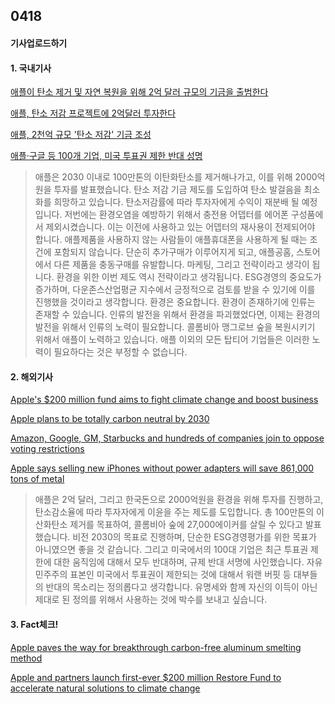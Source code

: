 ## 0418
#### 기사업로드하기
#### 1. 국내기사
[애플이 탄소 제거 및 자연 복원을 위해 2억 달러 규모의 기금을 출범한다](https://www.huffingtonpost.kr/entry/apple-korea_kr_60799c66e4b0deb3d5b3798c)

[애플, 탄소 저감 프로젝트에 2억달러 투자한다](https://www.hankyung.com/economy/article/202104160417i)

[애플, 2천억 규모 '탄소 저감' 기금 조성](http://www.gukjenews.com/news/articleView.html?idxno=2205038)

[애플·구글 등 100개 기업, 미국 투표권 제한 반대 성명](https://imnews.imbc.com/news/2021/world/article/6149697_34880.html)

> 애플은 2030 이내로 100만톤의 이탄화탄소를 제거해나가고, 이를 위해 2000억원을 투자를 발표했습니다. 탄소 저감 기금 제도를 도입하여 탄소 발걸음을 최소화를 희망하고 있습니다. 탄소저감률에 따라 투자자에게 수익이 재분배 될 예정입니다. 저번에는 환경오염을 예방하기 위해서 충전용 어뎁터를 에어폰 구성품에서 제외시켰습니다. 이는 이전에 사용하고 있는 어뎁터의 재사용이 전제되어야 합니다. 애플제품을 사용하지 않는 사람들이 애플휴대폰을 사용하게 될 때는 조건에 포함되지 않습니다. 단순히 추가구매가 이루어지게 되고, 애플공홈, 스토어에서 다른 제품을 충동구매를 유발합니다. 마케팅, 그리고 전략이라고 생각이 됩니다. 환경을 위한 이번 제도 역시 전략이라고 생각됩니다. ESG경영의 중요도가 증가하며, 다운존스산업평균 지수에서 긍정적으로 검토를 받을 수 있기에 이를 진행했을 것이라고 생각합니다. 환경은 중요합니다. 환경이 존재하기에 인류는 존재할 수 있습니다. 인류의 발전을 위해서 환경을 파괴했었다면, 이제는 환경의 발전을 위해서 인류의 노력이 필요합니다. 콜롬비아 맹그로브 숲을 복원시키기 위해서 애플이 노력하고 있습니다. 애플 이외의 모든 탑티어 기업들은 이러한 노력이 필요하다는 것은 부정할 수 없습니다.

#### 2. 해외기사

[Apple's $200 million fund aims to fight climate change and boost business](https://edition.cnn.com/2021/04/16/tech/apple-lisa-jackson-sustainability-fund/index.html)

[Apple plans to be totally carbon neutral by 2030](https://edition.cnn.com/2020/07/21/tech/apple-climate-change/index.html)

[Amazon, Google, GM, Starbucks and hundreds of companies join to oppose voting restrictions](https://edition.cnn.com/2021/04/14/business/voting-letter-restrictions/index.html)

[Apple says selling new iPhones without power adapters will save 861,000 tons of metal](https://www.engadget.com/apple-2021-environmental-progress-report-iphone-12-power-adapter-144626760.html)

> 애플은 2억 달러, 그리고 한국돈으로 2000억원을 환경을 위해 투자를 진행하고, 탄소감소율에 따라 투자자에게 이윤을 주는 제도를 도입합니다. 총 100만톤의 이산화탄소 제거를 목표하여, 콜롬비아 숲에 27,000에이커를 살릴 수 있다고 발표했습니다. 비전 2030의 목표로 진행하며, 단순한 ESG경영평가를 위한 목표가 아니였으면 좋을 것 같습니다. 그리고 미국에서의 100대 기업은 최근 투표권 제한에 대한 움직임에 대해서 모두 반대하며, 규제 반대 서명에 사인했습니다. 자유민주주의 표본인 미국에서 투표권이 제한되는 것에 대해서 워랜 버핏 등 대부들의 반대의 목소리는 정의롭다고 생각합니다. 유명세와 함께 자신의 이득이 아닌 제대로 된 정의를 위해서 사용하는 것에 박수를 보내고 싶습니다.


#### 3. Fact체크!

[Apple paves the way for breakthrough carbon-free aluminum smelting method](https://www.apple.com/newsroom/2018/05/apple-paves-the-way-for-breakthrough-carbon-free-aluminum-smelting-method/)

[Apple and partners launch first-ever $200 million Restore Fund to accelerate natural solutions to climate change](https://www.apple.com/newsroom/2021/04/apple-and-partners-launch-first-ever-200-million-restore-fund/)
